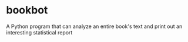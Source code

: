 # bookbot
A Python program that can analyze an entire book's text and print out an interesting statistical report
